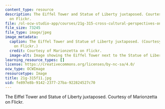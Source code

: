 ```yaml
---
content_type: resource
description: The Eiffel Tower and Statue of Liberty juxtaposed. Courtesy of Marionzetta
  on Flickr.
file: /ol-ocw-studio-app/courses/21g-315-cross-cultural-perspectives-on-contemporary-french-society-fall-2011/fe897e8b9142237727ba922824527c70_21g-315f11.jpg
file_size: 73245
file_type: image/jpeg
image_metadata:
  caption: The Eiffel Tower and Statue of Liberty juxtaposed. (Courtesy of [Marionzetta](http://www.flickr.com/photos/marionzetta/2954326462/)
    on Flickr.)
  credit: Courtesy of Marionzetta on Flickr.
  image-alt: Image showing the Eiffel Tower next to the Statue of Liberty.
learning_resource_types: []
license: https://creativecommons.org/licenses/by-nc-sa/4.0/
ocw_type: OCWImage
resourcetype: Image
title: 21g-315f11.jpg
uid: fe897e8b-9142-2377-27ba-922824527c70
---
```

The Eiffel Tower and Statue of Liberty juxtaposed. Courtesy of Marionzetta on Flickr.